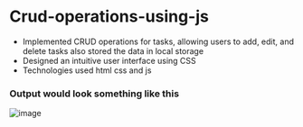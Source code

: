 # Crud-operations-using-js

<ul>
  <li>Implemented CRUD operations for tasks, allowing users to add, edit, and delete tasks also stored the data in local storage</li>
  <li>Designed an intuitive user interface using CSS</li>
  <li>Technologies used html css and js</li>
</ul>

<h3> Output would look something like this </h3>

![image](https://github.com/kevalnagariya/Crud-operations-using-js/assets/32120110/494f012c-006a-47a9-8163-ede51572ff23)

